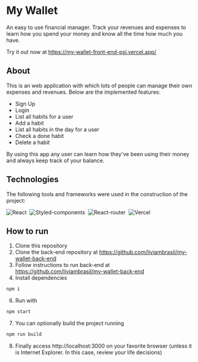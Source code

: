 # My Wallet

An easy to use financial manager. Track your revenues and expenses to learn how you spend your money and know all the time how much you have.

Try it out now at https://my-wallet-front-end-psi.vercel.app/

## About

This is an web application with which lots of people can manage their own expenses and revenues. Below are the implemented features:

- Sign Up
- Login
- List all habits for a user
- Add a habit
- List all habits in the day for a user
- Check a done habit
- Delete a habit

By using this app any user can learn how they've been using their money and always keep track of your balance.

## Technologies
The following tools and frameworks were used in the construction of the project:<br>

  ![React](https://img.shields.io/badge/React-20232A?style=for-the-badge&logo=react&logoColor=61DAFB)&nbsp;
  ![Styled-components](https://img.shields.io/badge/styled--components-DB7093?style=for-the-badge&logo=styled-components&logoColor=white)&nbsp;
  ![React-router](https://img.shields.io/badge/React_Router-CA4245?style=for-the-badge&logo=react-router&logoColor=white)&nbsp;
  ![Vercel](https://img.shields.io/badge/Vercel-000000?style=for-the-badge&logo=vercel&logoColor=white)&nbsp;
  
## How to run

1. Clone this repository
2. Clone the back-end repository at https://github.com/liviambrasil/my-wallet-back-end
3. Follow instructions to run back-end at https://github.com/liviambrasil/my-wallet-back-end
5. Install dependencies
```bash
npm i
```
6. Run with
```bash
npm start
```
7. You can optionally build the project running
```bash
npm run build
```
8. Finally access http://localhost:3000 on your favorite browser (unless it is Internet Explorer. In this case, review your life decisions)
